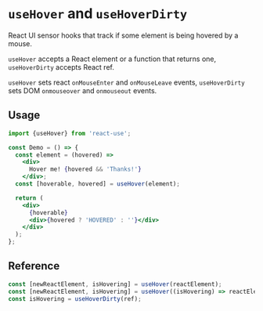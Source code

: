 # `useHover` and `useHoverDirty`

React UI sensor hooks that track if some element is being hovered
by a mouse.

`useHover` accepts a React element or a function that returns one,
`useHoverDirty` accepts React ref.

`useHover` sets react `onMouseEnter` and `onMouseLeave` events,
`useHoverDirty` sets DOM `onmouseover` and `onmouseout` events.


## Usage

```jsx
import {useHover} from 'react-use';

const Demo = () => {
  const element = (hovered) =>
    <div>
      Hover me! {hovered && 'Thanks!'}
    </div>;
  const [hoverable, hovered] = useHover(element);

  return (
    <div>
      {hoverable}
      <div>{hovered ? 'HOVERED' : ''}</div>
    </div>
  );
};
```


## Reference

```js
const [newReactElement, isHovering] = useHover(reactElement);
const [newReactElement, isHovering] = useHover((isHovering) => reactElement);
const isHovering = useHoverDirty(ref);
```
